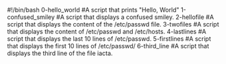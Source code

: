 #!/bin/bash
0-hello_world #A script that prints "Hello, World"
1-confused_smiley #A script that displays a confused smiley.
2-hellofile #A script that displays the content of the /etc/passwd file.
3-twofiles #A script that displays the content of /etc/passwd and /etc/hosts.
4-lastlines #A script that displays the last 10 lines of /etc/passwd.
5-firstlines #A script that displays the first 10 lines of /etc/passwd/
6-third_line #A script that displays the third line of the file iacta.
